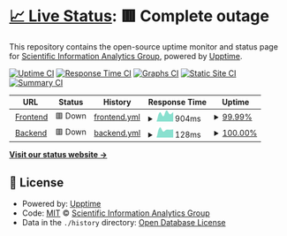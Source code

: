 # [📈 Live Status](https://gipplab.github.io/cs-insights-uptime/): <!--live status--> **🟥 Complete outage**

This repository contains the open-source uptime monitor and status page for [Scientific Information Analytics Group](gipplab.org), powered by [Upptime](https://github.com/upptime/upptime).

[![Uptime CI](https://github.com/gipplab/cs-insights-uptime/workflows/Uptime%20CI/badge.svg)](https://github.com/gipplab/cs-insights-uptime/actions?query=workflow%3A%22Uptime+CI%22)
[![Response Time CI](https://github.com/gipplab/cs-insights-uptime/workflows/Response%20Time%20CI/badge.svg)](https://github.com/gipplab/cs-insights-uptime/actions?query=workflow%3A%22Response+Time+CI%22)
[![Graphs CI](https://github.com/gipplab/cs-insights-uptime/workflows/Graphs%20CI/badge.svg)](https://github.com/gipplab/cs-insights-uptime/actions?query=workflow%3A%22Graphs+CI%22)
[![Static Site CI](https://github.com/gipplab/cs-insights-uptime/workflows/Static%20Site%20CI/badge.svg)](https://github.com/gipplab/cs-insights-uptime/actions?query=workflow%3A%22Static+Site+CI%22)
[![Summary CI](https://github.com/gipplab/cs-insights-uptime/workflows/Summary%20CI/badge.svg)](https://github.com/gipplab/cs-insights-uptime/actions?query=workflow%3A%22Summary+CI%22)

<!--start: status pages-->
<!-- This summary is generated by Upptime (https://github.com/upptime/upptime) -->
<!-- Do not edit this manually, your changes will be overwritten -->
<!-- prettier-ignore -->
| URL | Status | History | Response Time | Uptime |
| --- | ------ | ------- | ------------- | ------ |
| <img alt="" src="https://favicons.githubusercontent.com/cs-insights.uni-goettingen.de" height="13"> [Frontend](http://cs-insights.uni-goettingen.de) | 🟥 Down | [frontend.yml](https://github.com/gipplab/cs-insights-uptime/commits/HEAD/history/frontend.yml) | <details><summary><img alt="Response time graph" src="./graphs/frontend/response-time-week.png" height="20"> 904ms</summary><br><a href="https://gipplab.github.io/cs-insights-uptime/history/frontend"><img alt="Response time 904" src="https://img.shields.io/endpoint?url=https%3A%2F%2Fraw.githubusercontent.com%2Fgipplab%2Fcs-insights-uptime%2FHEAD%2Fapi%2Ffrontend%2Fresponse-time.json"></a><br><a href="https://gipplab.github.io/cs-insights-uptime/history/frontend"><img alt="24-hour response time 1003" src="https://img.shields.io/endpoint?url=https%3A%2F%2Fraw.githubusercontent.com%2Fgipplab%2Fcs-insights-uptime%2FHEAD%2Fapi%2Ffrontend%2Fresponse-time-day.json"></a><br><a href="https://gipplab.github.io/cs-insights-uptime/history/frontend"><img alt="7-day response time 904" src="https://img.shields.io/endpoint?url=https%3A%2F%2Fraw.githubusercontent.com%2Fgipplab%2Fcs-insights-uptime%2FHEAD%2Fapi%2Ffrontend%2Fresponse-time-week.json"></a><br><a href="https://gipplab.github.io/cs-insights-uptime/history/frontend"><img alt="30-day response time 904" src="https://img.shields.io/endpoint?url=https%3A%2F%2Fraw.githubusercontent.com%2Fgipplab%2Fcs-insights-uptime%2FHEAD%2Fapi%2Ffrontend%2Fresponse-time-month.json"></a><br><a href="https://gipplab.github.io/cs-insights-uptime/history/frontend"><img alt="1-year response time 904" src="https://img.shields.io/endpoint?url=https%3A%2F%2Fraw.githubusercontent.com%2Fgipplab%2Fcs-insights-uptime%2FHEAD%2Fapi%2Ffrontend%2Fresponse-time-year.json"></a></details> | <details><summary><a href="https://gipplab.github.io/cs-insights-uptime/history/frontend">99.99%</a></summary><a href="https://gipplab.github.io/cs-insights-uptime/history/frontend"><img alt="All-time uptime 99.99%" src="https://img.shields.io/endpoint?url=https%3A%2F%2Fraw.githubusercontent.com%2Fgipplab%2Fcs-insights-uptime%2FHEAD%2Fapi%2Ffrontend%2Fuptime.json"></a><br><a href="https://gipplab.github.io/cs-insights-uptime/history/frontend"><img alt="24-hour uptime 99.99%" src="https://img.shields.io/endpoint?url=https%3A%2F%2Fraw.githubusercontent.com%2Fgipplab%2Fcs-insights-uptime%2FHEAD%2Fapi%2Ffrontend%2Fuptime-day.json"></a><br><a href="https://gipplab.github.io/cs-insights-uptime/history/frontend"><img alt="7-day uptime 99.99%" src="https://img.shields.io/endpoint?url=https%3A%2F%2Fraw.githubusercontent.com%2Fgipplab%2Fcs-insights-uptime%2FHEAD%2Fapi%2Ffrontend%2Fuptime-week.json"></a><br><a href="https://gipplab.github.io/cs-insights-uptime/history/frontend"><img alt="30-day uptime 99.99%" src="https://img.shields.io/endpoint?url=https%3A%2F%2Fraw.githubusercontent.com%2Fgipplab%2Fcs-insights-uptime%2FHEAD%2Fapi%2Ffrontend%2Fuptime-month.json"></a><br><a href="https://gipplab.github.io/cs-insights-uptime/history/frontend"><img alt="1-year uptime 99.99%" src="https://img.shields.io/endpoint?url=https%3A%2F%2Fraw.githubusercontent.com%2Fgipplab%2Fcs-insights-uptime%2FHEAD%2Fapi%2Ffrontend%2Fuptime-year.json"></a></details>
| <img alt="" src="https://favicons.githubusercontent.com/cs-insights.uni-goettingen.de" height="13"> [Backend](http://cs-insights.uni-goettingen.de/api/v0/status) | 🟥 Down | [backend.yml](https://github.com/gipplab/cs-insights-uptime/commits/HEAD/history/backend.yml) | <details><summary><img alt="Response time graph" src="./graphs/backend/response-time-week.png" height="20"> 128ms</summary><br><a href="https://gipplab.github.io/cs-insights-uptime/history/backend"><img alt="Response time 128" src="https://img.shields.io/endpoint?url=https%3A%2F%2Fraw.githubusercontent.com%2Fgipplab%2Fcs-insights-uptime%2FHEAD%2Fapi%2Fbackend%2Fresponse-time.json"></a><br><a href="https://gipplab.github.io/cs-insights-uptime/history/backend"><img alt="24-hour response time 131" src="https://img.shields.io/endpoint?url=https%3A%2F%2Fraw.githubusercontent.com%2Fgipplab%2Fcs-insights-uptime%2FHEAD%2Fapi%2Fbackend%2Fresponse-time-day.json"></a><br><a href="https://gipplab.github.io/cs-insights-uptime/history/backend"><img alt="7-day response time 128" src="https://img.shields.io/endpoint?url=https%3A%2F%2Fraw.githubusercontent.com%2Fgipplab%2Fcs-insights-uptime%2FHEAD%2Fapi%2Fbackend%2Fresponse-time-week.json"></a><br><a href="https://gipplab.github.io/cs-insights-uptime/history/backend"><img alt="30-day response time 128" src="https://img.shields.io/endpoint?url=https%3A%2F%2Fraw.githubusercontent.com%2Fgipplab%2Fcs-insights-uptime%2FHEAD%2Fapi%2Fbackend%2Fresponse-time-month.json"></a><br><a href="https://gipplab.github.io/cs-insights-uptime/history/backend"><img alt="1-year response time 128" src="https://img.shields.io/endpoint?url=https%3A%2F%2Fraw.githubusercontent.com%2Fgipplab%2Fcs-insights-uptime%2FHEAD%2Fapi%2Fbackend%2Fresponse-time-year.json"></a></details> | <details><summary><a href="https://gipplab.github.io/cs-insights-uptime/history/backend">100.00%</a></summary><a href="https://gipplab.github.io/cs-insights-uptime/history/backend"><img alt="All-time uptime 100.00%" src="https://img.shields.io/endpoint?url=https%3A%2F%2Fraw.githubusercontent.com%2Fgipplab%2Fcs-insights-uptime%2FHEAD%2Fapi%2Fbackend%2Fuptime.json"></a><br><a href="https://gipplab.github.io/cs-insights-uptime/history/backend"><img alt="24-hour uptime 100.00%" src="https://img.shields.io/endpoint?url=https%3A%2F%2Fraw.githubusercontent.com%2Fgipplab%2Fcs-insights-uptime%2FHEAD%2Fapi%2Fbackend%2Fuptime-day.json"></a><br><a href="https://gipplab.github.io/cs-insights-uptime/history/backend"><img alt="7-day uptime 100.00%" src="https://img.shields.io/endpoint?url=https%3A%2F%2Fraw.githubusercontent.com%2Fgipplab%2Fcs-insights-uptime%2FHEAD%2Fapi%2Fbackend%2Fuptime-week.json"></a><br><a href="https://gipplab.github.io/cs-insights-uptime/history/backend"><img alt="30-day uptime 100.00%" src="https://img.shields.io/endpoint?url=https%3A%2F%2Fraw.githubusercontent.com%2Fgipplab%2Fcs-insights-uptime%2FHEAD%2Fapi%2Fbackend%2Fuptime-month.json"></a><br><a href="https://gipplab.github.io/cs-insights-uptime/history/backend"><img alt="1-year uptime 100.00%" src="https://img.shields.io/endpoint?url=https%3A%2F%2Fraw.githubusercontent.com%2Fgipplab%2Fcs-insights-uptime%2FHEAD%2Fapi%2Fbackend%2Fuptime-year.json"></a></details>

<!--end: status pages-->

[**Visit our status website →**](https://gipplab.github.io/cs-insights-uptime/)

## 📄 License

- Powered by: [Upptime](https://github.com/upptime/upptime)
- Code: [MIT](./LICENSE) © [Scientific Information Analytics Group](gipplab.org)
- Data in the `./history` directory: [Open Database License](https://opendatacommons.org/licenses/odbl/1-0/)
